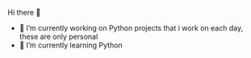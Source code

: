  Hi there 👋

- 🔭 I’m currently working on Python projects that i work on each day, these are only personal 
- 🌱 I’m currently learning Python
